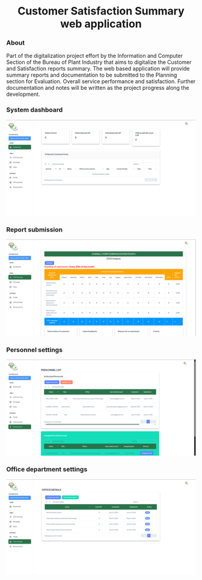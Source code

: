 <h1 align="center"> Customer Satisfaction Summary web application</h1>
<h3 align="left">About</h3>

Part of the digitalization project effort by the Information and Computer Section of the Bureau of Plant Industry that aims to digitalize the Customer and Satisfaction reports summary. 
The web based application will provide summary reports and documentation to be submitted to the Planning section for Evaluation.
Overall  service performance and satisfaction. Further documentation and notes will be written as the project progress along the development.

### System dashboard
![System dashboard](github_assets/dashboard.png)

### Report submission
![Report submission](github_assets/submission_report.png)

### Personnel settings
![Personnel settings](github_assets/personnel_module.png)

### Office department settings
![Office department settings](github_assets/offices_dept_module.png)
